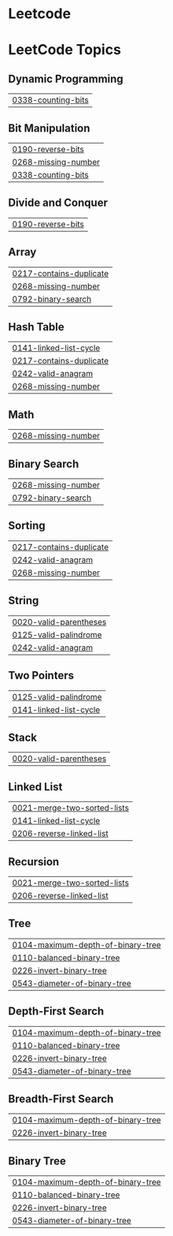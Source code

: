 # L e e t c o d e 
 
 

<!---LeetCode Topics Start-->
# LeetCode Topics
## Dynamic Programming
|  |
| ------- |
| [0338-counting-bits](https://github.com/howard1028/leetcode/tree/master/0338-counting-bits) |
## Bit Manipulation
|  |
| ------- |
| [0190-reverse-bits](https://github.com/howard1028/leetcode/tree/master/0190-reverse-bits) |
| [0268-missing-number](https://github.com/howard1028/leetcode/tree/master/0268-missing-number) |
| [0338-counting-bits](https://github.com/howard1028/leetcode/tree/master/0338-counting-bits) |
## Divide and Conquer
|  |
| ------- |
| [0190-reverse-bits](https://github.com/howard1028/leetcode/tree/master/0190-reverse-bits) |
## Array
|  |
| ------- |
| [0217-contains-duplicate](https://github.com/howard1028/leetcode/tree/master/0217-contains-duplicate) |
| [0268-missing-number](https://github.com/howard1028/leetcode/tree/master/0268-missing-number) |
| [0792-binary-search](https://github.com/howard1028/leetcode/tree/master/0792-binary-search) |
## Hash Table
|  |
| ------- |
| [0141-linked-list-cycle](https://github.com/howard1028/leetcode/tree/master/0141-linked-list-cycle) |
| [0217-contains-duplicate](https://github.com/howard1028/leetcode/tree/master/0217-contains-duplicate) |
| [0242-valid-anagram](https://github.com/howard1028/leetcode/tree/master/0242-valid-anagram) |
| [0268-missing-number](https://github.com/howard1028/leetcode/tree/master/0268-missing-number) |
## Math
|  |
| ------- |
| [0268-missing-number](https://github.com/howard1028/leetcode/tree/master/0268-missing-number) |
## Binary Search
|  |
| ------- |
| [0268-missing-number](https://github.com/howard1028/leetcode/tree/master/0268-missing-number) |
| [0792-binary-search](https://github.com/howard1028/leetcode/tree/master/0792-binary-search) |
## Sorting
|  |
| ------- |
| [0217-contains-duplicate](https://github.com/howard1028/leetcode/tree/master/0217-contains-duplicate) |
| [0242-valid-anagram](https://github.com/howard1028/leetcode/tree/master/0242-valid-anagram) |
| [0268-missing-number](https://github.com/howard1028/leetcode/tree/master/0268-missing-number) |
## String
|  |
| ------- |
| [0020-valid-parentheses](https://github.com/howard1028/leetcode/tree/master/0020-valid-parentheses) |
| [0125-valid-palindrome](https://github.com/howard1028/leetcode/tree/master/0125-valid-palindrome) |
| [0242-valid-anagram](https://github.com/howard1028/leetcode/tree/master/0242-valid-anagram) |
## Two Pointers
|  |
| ------- |
| [0125-valid-palindrome](https://github.com/howard1028/leetcode/tree/master/0125-valid-palindrome) |
| [0141-linked-list-cycle](https://github.com/howard1028/leetcode/tree/master/0141-linked-list-cycle) |
## Stack
|  |
| ------- |
| [0020-valid-parentheses](https://github.com/howard1028/leetcode/tree/master/0020-valid-parentheses) |
## Linked List
|  |
| ------- |
| [0021-merge-two-sorted-lists](https://github.com/howard1028/leetcode/tree/master/0021-merge-two-sorted-lists) |
| [0141-linked-list-cycle](https://github.com/howard1028/leetcode/tree/master/0141-linked-list-cycle) |
| [0206-reverse-linked-list](https://github.com/howard1028/leetcode/tree/master/0206-reverse-linked-list) |
## Recursion
|  |
| ------- |
| [0021-merge-two-sorted-lists](https://github.com/howard1028/leetcode/tree/master/0021-merge-two-sorted-lists) |
| [0206-reverse-linked-list](https://github.com/howard1028/leetcode/tree/master/0206-reverse-linked-list) |
## Tree
|  |
| ------- |
| [0104-maximum-depth-of-binary-tree](https://github.com/howard1028/leetcode/tree/master/0104-maximum-depth-of-binary-tree) |
| [0110-balanced-binary-tree](https://github.com/howard1028/leetcode/tree/master/0110-balanced-binary-tree) |
| [0226-invert-binary-tree](https://github.com/howard1028/leetcode/tree/master/0226-invert-binary-tree) |
| [0543-diameter-of-binary-tree](https://github.com/howard1028/leetcode/tree/master/0543-diameter-of-binary-tree) |
## Depth-First Search
|  |
| ------- |
| [0104-maximum-depth-of-binary-tree](https://github.com/howard1028/leetcode/tree/master/0104-maximum-depth-of-binary-tree) |
| [0110-balanced-binary-tree](https://github.com/howard1028/leetcode/tree/master/0110-balanced-binary-tree) |
| [0226-invert-binary-tree](https://github.com/howard1028/leetcode/tree/master/0226-invert-binary-tree) |
| [0543-diameter-of-binary-tree](https://github.com/howard1028/leetcode/tree/master/0543-diameter-of-binary-tree) |
## Breadth-First Search
|  |
| ------- |
| [0104-maximum-depth-of-binary-tree](https://github.com/howard1028/leetcode/tree/master/0104-maximum-depth-of-binary-tree) |
| [0226-invert-binary-tree](https://github.com/howard1028/leetcode/tree/master/0226-invert-binary-tree) |
## Binary Tree
|  |
| ------- |
| [0104-maximum-depth-of-binary-tree](https://github.com/howard1028/leetcode/tree/master/0104-maximum-depth-of-binary-tree) |
| [0110-balanced-binary-tree](https://github.com/howard1028/leetcode/tree/master/0110-balanced-binary-tree) |
| [0226-invert-binary-tree](https://github.com/howard1028/leetcode/tree/master/0226-invert-binary-tree) |
| [0543-diameter-of-binary-tree](https://github.com/howard1028/leetcode/tree/master/0543-diameter-of-binary-tree) |
<!---LeetCode Topics End-->